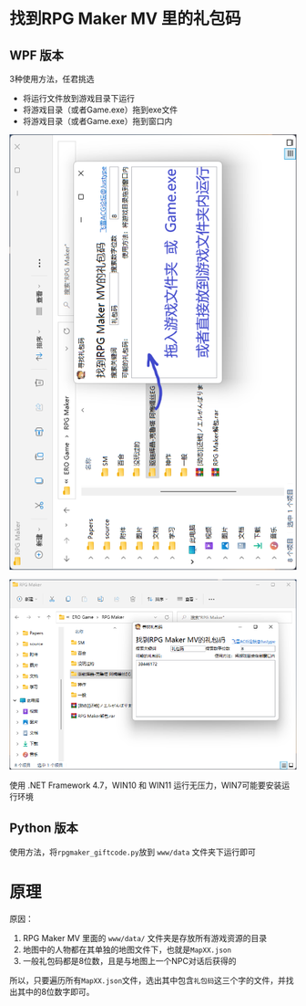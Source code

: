 # 找到RPG Maker MV 里的礼包码

## WPF 版本

3种使用方法，任君挑选

- 将运行文件放到游戏目录下运行
- 将游戏目录（或者Game.exe）拖到exe文件
- 将游戏目录（或者Game.exe）拖到窗口内

![使用方法](assets/1.png)

![使用结果](assets/2.png)

使用 .NET Framework 4.7，WIN10 和 WIN11 运行无压力，WIN7可能要安装运行环境

## Python 版本

使用方法，将`rpgmaker_giftcode.py`放到 `www/data` 文件夹下运行即可

# 原理

原因：

1. RPG Maker MV 里面的 `www/data/` 文件夹是存放所有游戏资源的目录
2. 地图中的人物都在其单独的地图文件下，也就是`MapXX.json`
3. 一般礼包码都是8位数，且是与地图上一个NPC对话后获得的

所以，只要遍历所有`MapXX.json`文件，选出其中包含`礼包码`这三个字的文件，并找出其中的8位数字即可。
